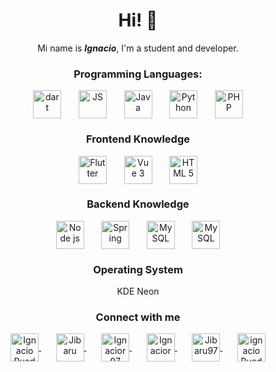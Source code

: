 <h1 align="center">Hi! 👋</h1>
<div align="center">Mi name is <b><i>Ignacio</i></b>, I'm a student and developer. </div>

<h3 align="center">Programming Languages:</h3>

<div align="center" width="100%">
  <img align="center" alt="dart" height="45px" src="https://www.vectorlogo.zone/logos/dartlang/dartlang-icon.svg" />
  &nbsp;&nbsp;&nbsp;&nbsp;&nbsp;
  <img align="center" alt="JS" width="45px" src="https://www.vectorlogo.zone/logos/javascript/javascript-icon.svg" />
  &nbsp;&nbsp;&nbsp;&nbsp;&nbsp;
  <img align="center" alt="Java" width="45px" src="https://www.vectorlogo.zone/logos/java/java-icon.svg" />
  &nbsp;&nbsp;&nbsp;&nbsp;&nbsp;
  <img align="center" alt="Python" width="45px" src="https://www.vectorlogo.zone/logos/python/python-icon.svg" />
  &nbsp;&nbsp;&nbsp;&nbsp;&nbsp;
  <img align="center" alt="PHP" width="45px" src="https://www.vectorlogo.zone/logos/php/php-icon.svg" />
</div>

<h3 align="center">Frontend Knowledge</h3>
  
<div align="center">
  <img align="center" alt="Flutter" width="45px" src="https://www.vectorlogo.zone/logos/flutterio/flutterio-icon.svg" />
  &nbsp;&nbsp;&nbsp;&nbsp;&nbsp;
  <img align="center" alt="Vue 3" width="45px" src="https://www.vectorlogo.zone/logos/vuejs/vuejs-icon.svg" />
  &nbsp;&nbsp;&nbsp;&nbsp;&nbsp;
  <img align="center" alt="HTML 5" width="45px" src="https://www.vectorlogo.zone/logos/w3_html5/w3_html5-icon.svg" />
</div>

<h3 align="center">Backend Knowledge</h3>
<div align="center">
  <img align="center" alt="Node js" height="45px" src="https://www.vectorlogo.zone/logos/nodejs/nodejs-icon.svg" />
  &nbsp;&nbsp;&nbsp;&nbsp;&nbsp;
  <img align="center" alt="Spring" height="45px" src="https://www.vectorlogo.zone/logos/springio/springio-icon.svg" />
  &nbsp;&nbsp;&nbsp;&nbsp;&nbsp;
  <img align="center" alt="MySQL" height="45px" src="https://www.vectorlogo.zone/logos/mysql/mysql-icon.svg" />
  &nbsp;&nbsp;&nbsp;&nbsp;&nbsp;
  <img align="center" alt="MySQL" height="45px" src="https://www.vectorlogo.zone/logos/laravel/laravel-icon.svg" />
</div>

<h3 align="center">Operating System</h3>
<div align="center">KDE Neon</div> 

<h3 align="center">Connect with me</h3>
<p align="center">
<a href="https://fb.com/IgnacioRuedaB" target="_blank">
  <img 
       align="center" 
       src="https://raw.githubusercontent.com/rahuldkjain/github-profile-readme-generator/master/src/images/icons/Social/facebook.svg" 
       alt="Ignacio Rueda Boada" 
       width="45" 
  />
</a>
  &nbsp;&nbsp;&nbsp;&nbsp;&nbsp;
<!--<a href="https://www.youtube.com/channel/UCWajYC835VB--9GOlZpsgFw" target="blank">-->
<a href="https://www.youtube.com/channel/UCGr8eQCYphcYenLW11XQraA" target="_blank">
  <img 
       align="center" 
       src="https://raw.githubusercontent.com/rahuldkjain/github-profile-readme-generator/master/src/images/icons/Social/youtube.svg" 
       alt="Jibaru" 
       width="45" 
  />
</a>
  &nbsp;&nbsp;&nbsp;&nbsp;&nbsp;
<a href="https://www.linkedin.com/in/ignacior97" target="_blank">
  <img 
       align="center" 
       src="https://www.vectorlogo.zone/logos/linkedin/linkedin-icon.svg" 
       alt="Ignacior97" 
       width="45" 
  />
</a>
  &nbsp;&nbsp;&nbsp;&nbsp;&nbsp;
<a href="https://stackoverflow.com/users/14657675/ignacior" target="_blank">
  <img 
       align="center" 
       src="https://www.vectorlogo.zone/logos/stackoverflow/stackoverflow-tile.svg" 
       alt="Ignacior"
       width="45" 
  />
</a>
  &nbsp;&nbsp;&nbsp;&nbsp;&nbsp;
<a href="https://www.codechef.com/users/jibaru97" target="_blank">
  <img 
       align="center" 
       src="https://upload.vectorlogo.zone/logos/codechef/images/c0290608-3c6b-406c-90ef-86e9200f383a.svg" 
       alt="Jibaru97"
       width="45" 
  />
</a>
  &nbsp;&nbsp;&nbsp;&nbsp;&nbsp;
<a href="https://ignaciorueda.com" target="_blank">
  <img 
       align="center" 
       src="https://www.vectorlogo.zone/logos/wordpress/wordpress-tile.svg" 
       alt="ignacio Rueda Web"
       width="45" 
  />
</a>
</p>

<!--
</br>
</br>

[![IgnacioR github stats](https://github-readme-stats.vercel.app/api?username=jibaru&count_private=true&theme=buefy&show_icons=true&locale=ES)](https://github.com/jibaru)
</br>
</br>
[![Top Langs Repo](https://github-readme-stats.vercel.app/api/top-langs/?username=jibaru&layout=compact&locale=ES)](https://github.com/jibaru/)
-->
</div>
